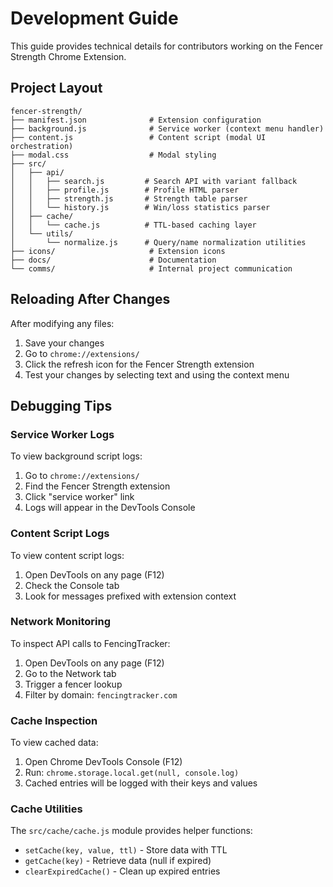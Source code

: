 # Development Guide

This guide provides technical details for contributors working on the
Fencer Strength Chrome Extension.

## Project Layout

```
fencer-strength/
├── manifest.json              # Extension configuration
├── background.js              # Service worker (context menu handler)
├── content.js                 # Content script (modal UI orchestration)
├── modal.css                  # Modal styling
├── src/
│   ├── api/
│   │   ├── search.js         # Search API with variant fallback
│   │   ├── profile.js        # Profile HTML parser
│   │   ├── strength.js       # Strength table parser
│   │   └── history.js        # Win/loss statistics parser
│   ├── cache/
│   │   └── cache.js          # TTL-based caching layer
│   └── utils/
│       └── normalize.js      # Query/name normalization utilities
├── icons/                     # Extension icons
├── docs/                      # Documentation
└── comms/                     # Internal project communication
```

## Reloading After Changes

After modifying any files:

1. Save your changes
2. Go to `chrome://extensions/`
3. Click the refresh icon for the Fencer Strength extension
4. Test your changes by selecting text and using the context menu

## Debugging Tips

### Service Worker Logs

To view background script logs:
1. Go to `chrome://extensions/`
2. Find the Fencer Strength extension
3. Click "service worker" link
4. Logs will appear in the DevTools Console

### Content Script Logs

To view content script logs:
1. Open DevTools on any page (F12)
2. Check the Console tab
3. Look for messages prefixed with extension context

### Network Monitoring

To inspect API calls to FencingTracker:
1. Open DevTools on any page (F12)
2. Go to the Network tab
3. Trigger a fencer lookup
4. Filter by domain: `fencingtracker.com`

### Cache Inspection

To view cached data:
1. Open Chrome DevTools Console (F12)
2. Run: `chrome.storage.local.get(null, console.log)`
3. Cached entries will be logged with their keys and values

### Cache Utilities

The `src/cache/cache.js` module provides helper functions:
- `setCache(key, value, ttl)` - Store data with TTL
- `getCache(key)` - Retrieve data (null if expired)
- `clearExpiredCache()` - Clean up expired entries
